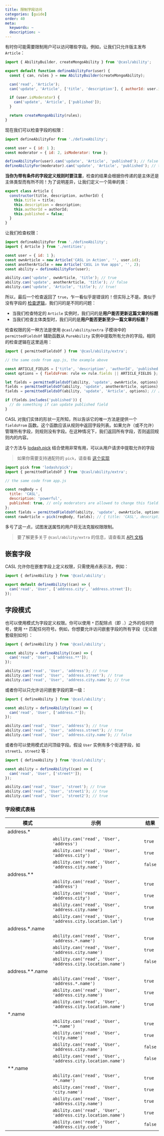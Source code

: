 ```yaml
---
title: 限制字段访问
categories: [guide]
order: 40
meta:
  keywords: ~
  description: ~
---
```


有时你可能需要限制用户可以访问哪些字段。例如，让我们只允许版主发布 `Article`：

```js @{data-filename="defineAbility.js"}
import { AbilityBuilder, createMongoAbility } from '@casl/ability';

export default function defineAbilityFor(user) {
  const { can, rules } = new AbilityBuilder(createMongoAbility);

  can('read', 'Article');
  can('update', 'Article', ['title', 'description'], { authorId: user.id });

  if (user.isModerator) {
    can('update', 'Article', ['published']);
  }

  return createMongoAbility(rules);
}
```

现在我们可以检查字段的权限：

```js
import defineAbilityFor from './defineAbility';

const user = { id: 1 };
const moderator = { id: 2, isModerator: true };

defineAbilityFor(user).can('update', 'Article', 'published'); // false
defineAbilityFor(moderator).can('update', 'Article', 'published'); // true
```

**当你为带有条件的字段定义规则时要注意**，检查的结果会根据你传递的是主体还是主体类型而有所不同！为了说明差异，让我们定义一个简单的类：

```js @{data-filename="entities.js"}
export class Article {
  constructor(title, description, authorId) {
    this.title = title;
    this.description = description;
    this.authorId = authorId;
    this.published = false;
  }
}
```

让我们检查权限：

```js @{data-filename="app.js"}
import defineAbilityFor from './defineAbility';
import { Article } from './entities';

const user = { id: 1 };
const ownArticle = new Article('CASL in Action', '', user.id);
const anotherArticle = new Article('CASL in Vue apps', '', 2);
const ability = defineAbilityFor(user);

ability.can('update', ownArticle, 'title'); // true
ability.can('update', anotherArticle, 'title'); // false
ability.can('update', 'Article', 'title'); // true!
```

所以，最后一个检查返回了 `true`，乍一看似乎是错误的！但实际上不是。类似于没有字段的 [检查逻辑](/guide/intro#checking-logic)，我们问的是不同的问题：

* 当我们检查特定的 `Article` 实例时，我们问的是**用户能否更新这篇文章的标题**
* 当我们检查主体类型时，我们问的是**用户能否更新至少一篇文章的标题？**

检查权限的另一种方法是使用 `@casl/ability/extra` 子模块中的 `permittedFieldsOf` 辅助函数从 `PureAbility` 实例中提取所有允许的字段。相同的检查逻辑在这里适用：

```js
import { permittedFieldsOf } from '@casl/ability/extra';

// the same code from app.js, the example above

const ARTICLE_FIELDS = ['title', 'description', 'authorId', 'published'];
const options = { fieldsFrom: rule => rule.fields || ARTICLE_FIELDS };

let fields = permittedFieldsOf(ability, 'update', ownArticle, options); // ['title', 'description']
fields = permittedFieldsOf(ability, 'update', anotherArticle, options); // []
fields = permittedFieldsOf(ability, 'update', 'Article', options); // ['title', 'description'] !

if (fields.includes('published')) {
  // do something if can update published field
}
```

CASL 对我们实体的形状一无所知，所以告诉它的唯一方法是提供一个 `fieldsFrom` 函数。这个函数应该从规则中返回字段列表。如果允许（或不允许）管理所有字段，则规则没有字段。在这种情况下，我们返回所有字段，否则返回规则内的内容。

这个方法与 [lodash.pick] 结合使用非常有用，可以从用户请求中提取允许的字段

> 如果你需要支持通配符的 `pick`，请查看 [这个实现][pick.wildcards]

[lodash.pick]: https://lodash.com/docs/4.17.15#pick
[pick.wildcards]: https://gist.github.com/stalniy/855f3de3115c8a89824370cb4d8bb5a7

```js
import pick from 'lodash/pick';
import { permittedFieldsOf } from '@casl/ability/extra';

// the same code from app.js

const reqBody = {
  title: 'CASL',
  description: 'powerful',
  published: true, // only moderators are allowed to change this field!
};
const fields = permittedFieldsOf(ability, 'update', ownArticle, options);
const rawArticle = pick(reqBody, fields); // { title: 'CASL', description: 'powerful' }
```

多亏了这一点，试图发送属性的用户将无法克服权限限制。

> 要了解更多关于 `@casl/ability/extra` 的信息，请查看其 [API 文档](/api/casl-ability-extra#extra-submodule)

## 嵌套字段

CASL 允许你在嵌套字段上定义权限，只需使用点表示法，例如：

```js
import { defineAbility } from '@casl/ability';

export default defineAbility((can) => {
  can('read', 'User', ['address.city', 'address.street']);
});
```

## 字段模式

也可以使用模式为字段定义权限。你可以使用 `*` 匹配除点（即 `.`）之外的任何符号，使用 `**` 匹配任何符号。例如，你想要允许访问嵌套字段的所有字段（无论嵌套级别如何）：

```js
import { defineAbility } from '@casl/ability';

const ability = defineAbility((can) => {
  can('read', 'User', ['address.**']);
});

ability.can('read', 'User', 'address'); // true
ability.can('read', 'User', 'address.street'); // true
ability.can('read', 'User', 'address.city.name'); // true
```

或者你可以只允许访问嵌套字段的第一级：

```js
import { defineAbility } from '@casl/ability';

const ability = defineAbility((can) => {
  can('read', 'User', ['address.*']);
});

ability.can('read', 'User', 'address'); // true
ability.can('read', 'User', 'address.street'); // true
ability.can('read', 'User', 'address.city.name'); // false
```

或者你可以使用模式访问顶级字段。假设 `User` 实例有多个街道字段，如 `street1`、`street2` 等：

```js
import { defineAbility } from '@casl/ability';

const ability = defineAbility((can) => {
  can('read', 'User', ['street*']);
});

ability.can('read', 'User', 'street'); // true
ability.can('read', 'User', 'street1'); // true
ability.can('read', 'User', 'street2'); // true
```

### 字段模式表格

| 模式            | 示例         | 结果      |
| --------------- | -------------| --------- |
| address.*       |
|                 | `ability.can('read', 'User', 'address')`           | `true`  |
|                 | `ability.can('read', 'User', 'address.city')`      | `true`  |
|                 | `ability.can('read', 'User', 'address.city.name')` | `false` |
| address.**      |
|                 | `ability.can('read', 'User', 'address')`           | `true` |
|                 | `ability.can('read', 'User', 'address.city')`      | `true` |
|                 | `ability.can('read', 'User', 'address.city.name')` | `true` |
|                 | `ability.can('read', 'User', 'address.city.location.lat')` | `true` |
| address.*.name  |
|                 | `ability.can('read', 'User', 'address.*.name')`    | `true` |
|                 | `ability.can('read', 'User', 'address.city.name')` | `true` |
|                 | `ability.can('read', 'User', 'address.city.location.name')` | `false` |
| address.**.name |
|                 | `ability.can('read', 'User', 'address.*.name')`    | `true` |
|                 | `ability.can('read', 'User', 'address.city.name')` | `true` |
|                 | `ability.can('read', 'User', 'address.city.location.name')` | `true` |
| *.name          |
|                 | `ability.can('read', 'User', '*.name')`            | `true` |
|                 | `ability.can('read', 'User', 'city.name')`         | `true` |
|                 | `ability.can('read', 'User', 'address.city.name')` | `false` |
|                 | `ability.can('read', 'User', 'address.city.location.name')` | `false` |
| **.name         |
|                 | `ability.can('read', 'User', '*.name')`            | `true` |
|                 | `ability.can('read', 'User', 'city.name')`         | `true` |
|                 | `ability.can('read', 'User', 'address.city.name')` | `true` |
|                 | `ability.can('read', 'User', 'address.city.location.name')` | `true` |
|                 | `ability.can('read', 'User', 'address.city.code')` | `false` |

